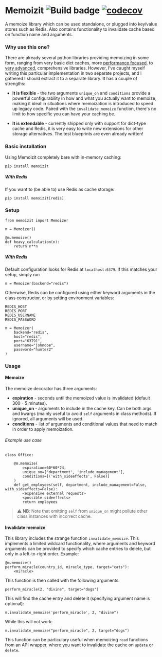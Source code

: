 # Memoizit ![Build badge](https://github.com/blixhavn/memoizit/actions/workflows/ci.yml/badge.svg)  [![codecov](https://codecov.io/gh/blixhavn/memoizit/branch/main/graph/badge.svg?token=FAY3S48JGU)](https://codecov.io/gh/blixhavn/memoizit)

A memoize library which can be used standalone, or plugged into key/value stores such as Redis. Also contains functionality to invalidate cache based on function name and arguments.

### Why use this one?
There are already several python libraries providing memoizing in some form, ranging from very basic dict caches, more [performance focused](https://github.com/gsakkis/memoized), to [very advanced](https://github.com/DreamLab/memoize), comprehensive libraries. However, I've caught myself writing this particular implementation in two separate projects, and I gathered I should extract it to a separate library. It has a couple of strengths:

* **It is flexible** - the two arguments `unique_on` and `conditions` provide a powerful configurability in how and what you actually want to memoize, making it ideal in situations where memoization is introduced to speed up legacy code. Paired with the `invalidate_memoize` function, there's no limit to how specific you can have your caching be.

* **It is extendable** - currently shipped only with support for dict-type cache and Redis, it is very easy to write new extensions for other storage alternatives. The test blueprints are even already written!

### Basic installation
Using Memoizit completely bare with in-memory caching:
```
pip install memoizit
```

##### With Redis
If you want to (be able to) use Redis as cache storage:

```
pip install memoizit[redis]
```


### Setup
```
from memoizit import Memoizer

m = Memoizer()

@m.memoize()
def heavy_calculation(n):
    return n**n
```

##### With Redis
Default configuration looks for Redis at `localhost:6379`. If this matches your setup, simply run
```
m = Memoizer(backend="redis")
```

Otherwise, Redis can be configured using either keyword arguments in the class constructor, or by setting environment variables:
```
REDIS_HOST
REDIS_PORT
REDIS_USERNAME
REDIS_PASSWORD
```
```
m = Memoizer(
    backend="redis",
    host="redis",
    port="63791",
    username="johndoe",
    password="hunter2"
)
```

### Usage

#### Memoize
The memoize decorator has three arguments:
* **expiration** - seconds until the memoized value is invalidated (default 300 - 5 minutes).
* **unique_on** - arguments to include in the cache key. Can be both args and kwargs (mainly useful to avoid `self` arguments in class methods). If ignored, all arguments will be used.
* **conditions** - list of arguments and conditional values that need to match in order to apply memoization.


###### Example use case
```
class Office:

    @m.memoize(
        expiration=60*60*24,
        unique_on=['department', 'include_management'],
        conditions=[('with_sideeffects', False)]
    )
    def get_employees(self, department, include_management=False, with_sideeffects=False):
        <expensive external requests>
        <possible sideeffects>
        return employees
```

> ⚠ **NB**: Note that omitting `self` from `unique_on` might pollute other class instances with incorrect cache.

#### Invalidate memoize
This library includes the strange function `invalidate_memoize`. This implements a limited wildcard functionality, where arguments and keyword arguments can be provided to specify which cache entries to delete, but only in a left-to-right order. Example:

```
@m.memoize()
perform_miracle(country_id, miracle_type, target="cats"):
    <miracle>
```
This function is then called with the following arguments:
```
perform_miracle(2, "divine", target="dogs")
```

This will find the cache entry and delete it (specifying argument name is optional):
```
m.invalidate_memoize('perform_miracle', 2, "divine")
```
While this will not work:
```
m.invalidate_memoize("perform_miracle", 2, target="dogs")
```

This function can be particulary useful when memoizing `read` functions from an API wrapper, where you want to invalidate the cache on `update` or `delete`.